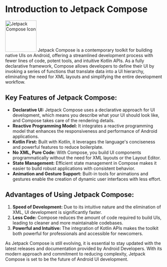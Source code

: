 # Introduction to Jetpack Compose
<img src="https://3.bp.blogspot.com/-VVp3WvJvl84/X0Vu6EjYqDI/AAAAAAAAPjU/ZOMKiUlgfg8ok8DY8Hc-ocOvGdB0z86AgCLcBGAsYHQ/s1600/jetpack%2Bcompose%2Bicon_RGB.png" alt="Jetpack Compose Icon" width="100"/>
Jetpack Compose is a contemporary toolkit for building native UIs on Android, offering a streamlined development process with fewer lines of code, potent tools, and intuitive Kotlin APIs. 
As a fully declarative framework, Compose allows developers to define their UI by invoking a series of functions that translate data into a UI hierarchy, eliminating the need for XML layouts and simplifying the entire development workflow.

## Key Features of Jetpack Compose:

- **Declarative UI:** Jetpack Compose uses a declarative approach for UI development, which means you describe what your UI should look like, and Compose takes care of the rendering details.
- **Reactive Programming Model:** It integrates a reactive programming model that enhances the responsiveness and performance of Android applications.
- **Kotlin First:** Built with Kotlin, it leverages the language's conciseness and powerful features to reduce boilerplate.
- **No XML, Pure Code:** With Compose, you build UI components programmatically without the need for XML layouts or the Layout Editor.
- **State Management:** Efficient state management in Compose makes it easier to build robust applications with consistent behavior.
- **Animation and Gesture Support:** Built-in tools for animations and gestures enable the creation of dynamic user interfaces with less effort.

## Advantages of Using Jetpack Compose:

1. **Speed of Development:** Due to its intuitive nature and the elimination of XML, UI development is significantly faster.
2. **Less Code:** Compose reduces the amount of code required to build UIs, leading to cleaner and more maintainable codebases.
3. **Powerful and Intuitive:** The integration of Kotlin APIs makes the toolkit both powerful for professionals and accessible for newcomers.

As Jetpack Compose is still evolving, it is essential to stay updated with the latest releases and documentation provided by Android Developers. With its modern approach and commitment to reducing complexity, Jetpack Compose is set to be the future of Android UI development.

